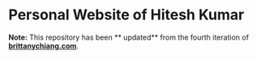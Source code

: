 # Personal Website of Hitesh Kumar

**Note:** This repository has been ** updated** from the fourth iteration of  
[**brittanychiang.com**](https://brittanychiang.com).
